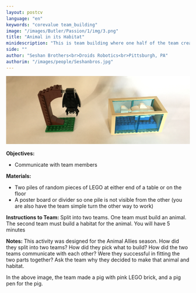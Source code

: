 ```yaml
---
layout: postcv
language: "en"
keywords: "corevalue team_building"
image: "/images/Butler/Passion/1/img/3.png"
title: "Animal in its Habitat"
minidescription: "This is team building where one half of the team creates an animal and the other half a habitat using LEGO."
side: ""
author: "Seshan Brothers<br>Droids Robotics<br>Pittsburgh, PA"
authorim: "/images/people/Seshanbros.jpg"
---
```



<img src="/images/CoreValues/AnimalHabitat.jpg" style="max-width: 100%">

<b>Objectives:</b>
- Communicate with team members

<b>Materials:</b>
- Two piles of random pieces of LEGO at either end of a table or on the floor
- A poster board or divider so one pile is not visible from the other (you are also have the team simple turn the other way to work)

<b>Instructions to Team:</b>
Split into two teams. One team must build an animal. The second team must build a habitat for the animal. You will have 5 minutes

<b>Notes:</b>
This activity was designed for the Animal Allies season. How did they split into two teams? How did they pick what to build? How did the two teams communicate with each other? Were they successful in fitting the two parts together? Ask the team why they decided to make that animal and habitat.

In the above image, the team made a pig with pink LEGO brick, and a pig pen for the pig.



